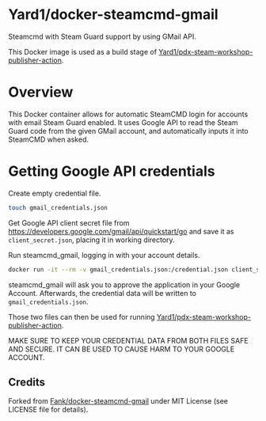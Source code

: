 Yard1/docker-steamcmd-gmail
===================

Steamcmd with Steam Guard support by using GMail API.

This Docker image is used as a build stage of [Yard1/pdx-steam-workshop-publisher-action](https://github.com/Yard1/pdx-steam-workshop-publisher-action).

# Overview

This Docker container allows for automatic SteamCMD login for accounts with email Steam Guard enabled. It uses Google API to read the Steam Guard code from the given GMail account, and automatically inputs it into SteamCMD when asked.

# Getting Google API credentials

Create empty credential file.

```bash
touch gmail_credentials.json
```

Get Google API client secret file from https://developers.google.com/gmail/api/quickstart/go and save it as `client_secret.json`, placing it in working directory.

Run steamcmd_gmail, logging in with your account details.

```bash
docker run -it --rm -v gmail_credentials.json:/credential.json client_secret.json:/client_secret.json fank/steamcmd-gmail +login <username> <password> +quit
```

steamcmd_gmail will ask you to approve the application in your Google Account. Afterwards, the credential data will be written to `gmail_credentials.json`.

Those two files can then be used for running [Yard1/pdx-steam-workshop-publisher-action](https://github.com/Yard1/pdx-steam-workshop-publisher-action).

MAKE SURE TO KEEP YOUR CREDENTIAL DATA FROM BOTH FILES SAFE AND SECURE. IT CAN BE USED TO CAUSE HARM TO YOUR GOOGLE ACCOUNT.

## Credits

Forked from [Fank/docker-steamcmd-gmail](https://github.com/Fank/docker-steamcmd-gmail) under MIT License (see LICENSE file for details).